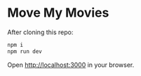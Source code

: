 # Move My Movies

After cloning this repo:

```sh
npm i
npm run dev
```

Open [http://localhost:3000](http://localhost:3000) in your browser.

